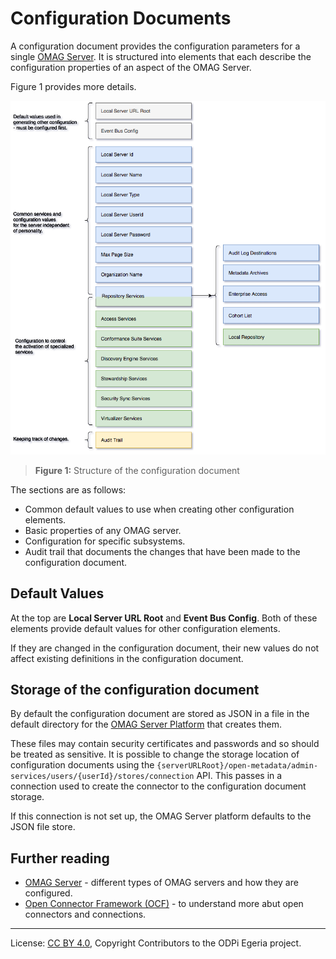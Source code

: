 <!-- SPDX-License-Identifier: CC-BY-4.0 -->
<!-- Copyright Contributors to the ODPi Egeria project. -->

# Configuration Documents

A configuration document provides the configuration parameters for a single
[OMAG Server](omag-server.md).
It is structured into elements that each describe the
configuration properties of an aspect of the OMAG Server.

Figure 1 provides more details.

![Figure 1](configuration-document-structure.png)
> **Figure 1:** Structure of the configuration document


The sections are as follows:

* Common default values to use when creating other configuration elements.
* Basic properties of any OMAG server.
* Configuration for specific subsystems.
* Audit trail that documents the changes that have been made to the configuration document.


## Default Values

At the top are **Local Server URL Root** and **Event Bus Config**.
Both of these elements provide default values for other configuration
elements.

If they are changed in the configuration document, their new values
do not affect existing definitions in the configuration document.

## Storage of the configuration document

By default the configuration document are stored as JSON in a file in the default directory
for the [OMAG Server Platform](omag-server-platform.md) that creates them.

These files may contain security certificates and passwords and so should be treated as sensitive.
It is possible to change the storage location of configuration documents
using the `{serverURLRoot}/open-metadata/admin-services/users/{userId}/stores/connection` API.
This passes in a connection used to create the connector to the configuration document storage.

If this connection is not set up, the OMAG Server platform defaults to the JSON file store.

## Further reading

* [OMAG Server](omag-server.md) - different types of OMAG servers and how they are configured.
* [Open Connector Framework (OCF)](../../../frameworks/open-connector-framework) -
to understand more abut open connectors and connections.



----
License: [CC BY 4.0](https://creativecommons.org/licenses/by/4.0/),
Copyright Contributors to the ODPi Egeria project.